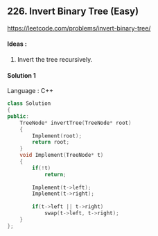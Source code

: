 ## **226. Invert Binary Tree (Easy)** 

https://leetcode.com/problems/invert-binary-tree/



#### Ideas : 

1. Invert the tree recursively.



#### Solution 1

Language : C++

```C++
class Solution 
{
public:
    TreeNode* invertTree(TreeNode* root) 
    {
        Implement(root);
        return root;
    }
    void Implement(TreeNode* t)
    {
        if(!t)
            return;
        
        Implement(t->left);
        Implement(t->right);
        
        if(t->left || t->right)
            swap(t->left, t->right);
    }
};
```

